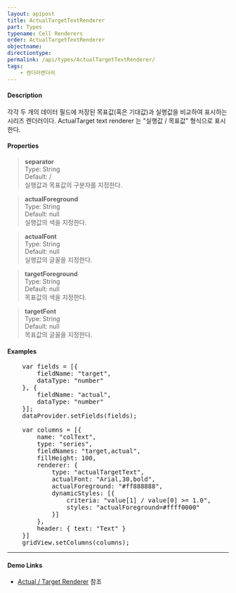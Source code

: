 ```yaml
---
layout: apipost
title: ActualTargetTextRenderer
part: Types
typename: Cell Renderers
order: ActualTargetTextRenderer
objectname: 
directiontype: 
permalink: /api/types/ActualTargetTextRenderer/
tags:
    - 렌더러랜더러
---
```


#### Description

각각 두 개의 데이터 필드에 저장된 목표값(혹은 기대값)과 실행값을 비교하여 표시하는 시리즈 렌더러이다. 
ActualTarget text renderer 는 "실행값 / 목표값" 형식으로 표시한다.

#### Properties

> **separator**  
> Type: String  
> Default: /  
> 실행값과 목표값의 구분자를 지정한다.  

> **actualForeground**  
> Type: String  
> Default: null  
> 실행값의 색을 지정한다.  

> **actualFont**  
> Type: String  
> Default: null  
> 실행값의 글꼴을 지정한다.  

> **targetForeground**  
> Type: String  
> Default: null  
> 목표값의 색을 지정한다.  

> **targetFont**  
> Type: String  
> Default: null  
> 목표값의 글꼴을 지정한다.  


#### Examples   

<pre class="prettyprint">
	var fields = [{
	    fieldName: "target",
	    dataType: "number"
	}, {
	    fieldName: "actual",
	    dataType: "number"
	}];
	dataProvider.setFields(fields);
	
	var columns = [{
	    name: "colText",
        type: "series",
        fieldNames: "target,actual",
        fillHeight: 100,
        renderer: {
            type: "actualTargetText",
            actualFont: "Arial,30,bold",
            actualForeground: "#ff888888",
            dynamicStyles: [{
                criteria: "value[1] / value[0] >= 1.0",
                styles: "actualForeground=#ffff0000"
            }]
        },
        header: { text: "Text" }
	}]
	gridView.setColumns(columns);
</pre>

---

#### Demo Links

* [Actual / Target Renderer](http://demo.realgrid.com/Demo/ActualTargetRenderer) 참조  